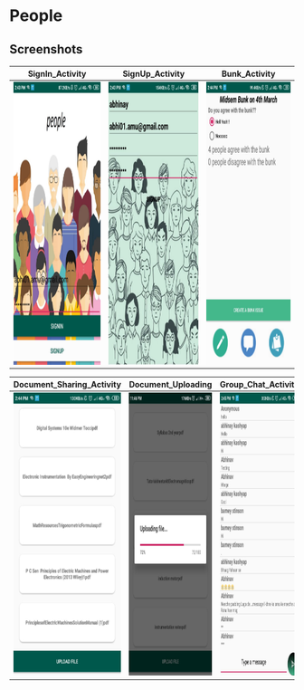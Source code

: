 # People

<h2>Screenshots</h2>

| SignIn_Activity                                                        | SignUp_Activity                                                        | Bunk_Activity                                                        |
| ---------------------------------------------------------------------- | ---------------------------------------------------------------------- | -------------------------------------------------------------------- |
| <img src="screenshots/signInActivity.jpeg" width="280" height="500" /> | <img src="screenshots/signUpActivity.jpeg" width="280" height="500" /> | <img src="screenshots/bunkActivity.jpeg" width="280" height="500" /> |

| Document_Sharing_Activity                                                       | Document_Uploading                                                     | Group_Chat_Activity                                                  |
| ------------------------------------------------------------------------------- | ---------------------------------------------------------------------- | -------------------------------------------------------------------- |
| <img src="screenshots/documentSharingActivity.jpeg" width="280" height="500" /> | <img src="screenshots/documentUpload.jpeg" width="280" height="500" /> | <img src="screenshots/chatActivity.jpeg" width="280" height="500" /> |
